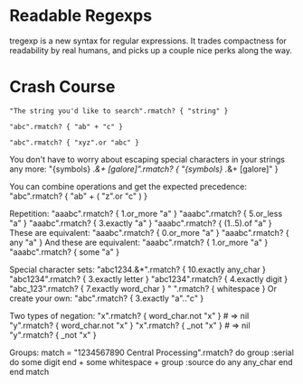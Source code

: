Readable Regexps
================

tregexp is a new syntax for regular expressions. It trades compactness for readability by real humans, and picks up a couple nice perks
along the way.

Crash Course
============

    "The string you'd like to search".rmatch? { "string" }

    "abc".rmatch? { "ab" + "c" }

    "abc".rmatch? { "xyz".or "abc" }

You don't have to worry about escaping special characters in your strings any more:
    "{symbols} .*&+ [galore]".rmatch? { "{symbols} .*&+ [galore]" }

You can combine operations and get the expected precedence:
    "abc".rmatch? { "ab" + ( "z".or "c" ) }

Repetition:
    "aaabc".rmatch? { 1.or_more "a" }
    "aaabc".rmatch? { 5.or_less "a" }
    "aaabc".rmatch? { 3.exactly "a" }
    "aaabc".rmatch? { (1..5).of "a" }
These are equivalent:
    "aaabc".rmatch? { 0.or_more "a" }
    "aaabc".rmatch? { any "a" }
And these are equivalent:
    "aaabc".rmatch? { 1.or_more "a" }
    "aaabc".rmatch? { some "a" }

Special character sets:
    "abc1234.&*".rmatch? { 10.exactly any_char }
    "abc1234".rmatch? { 3.exactly letter }
    "abc1234".rmatch? { 4.exactly digit }
    "abc_123".rmatch? { 7.exactly word_char }
    " ".rmatch? { whitespace }
Or create your own:
    "abc".rmatch? { 3.exactly "a".."c" }

Two types of negation:
    "x".rmatch? { word_char.not "x" } # => nil
    "y".rmatch? { word_char.not "x" }
    "x".rmatch? { _not "x" } # => nil
    "y".rmatch? { _not "x" }

Groups:
    match = "1234567890       Central Processing".rmatch? do
        group :serial do
            some digit
        end + some whitespace + group :source do
            any any_char
        end
    end
    match
